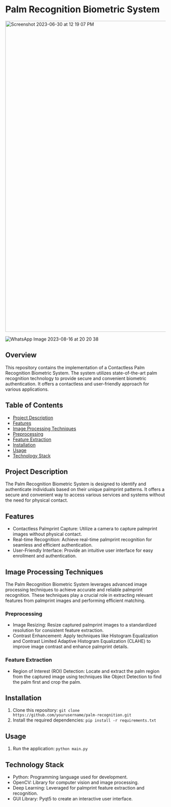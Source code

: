 # Palm Recognition Biometric System
<img width="973" alt="Screenshot 2023-06-30 at 12 19 07 PM" src="https://github.com/Smith-S-S/Contactless-Palm-Recognition-System/assets/80092760/8535a901-f5d2-42e1-be10-2bd38b8bdded">

![WhatsApp Image 2023-08-16 at 20 20 38](https://github.com/Smith-S-S/Contactless-Palm-Recognition-System/assets/80092760/a4725967-dd27-4efb-aeca-dc77137b78a4)



## Overview

This repository contains the implementation of a Contactless Palm Recognition Biometric System. The system utilizes state-of-the-art palm recognition technology to provide secure and convenient biometric authentication. It offers a contactless and user-friendly approach for various applications.

## Table of Contents

- [Project Description](#project-description)
- [Features](#features)
- [Image Processing Techniques](#Image-Processing-Techniques)
- [Preprocessing](#Preprocessing)
- [Feature Extraction](#Feature-Extraction)
- [Installation](#installation)
- [Usage](#usage)
- [Technology Stack](#technology-stack)


## Project Description

The Palm Recognition Biometric System is designed to identify and authenticate individuals based on their unique palmprint patterns. It offers a secure and convenient way to access various services and systems without the need for physical contact.

## Features

- Contactless Palmprint Capture: Utilize a camera to capture palmprint images without physical contact.
- Real-time Recognition: Achieve real-time palmprint recognition for seamless and efficient authentication.
- User-Friendly Interface: Provide an intuitive user interface for easy enrollment and authentication.

## Image Processing Techniques

The Palm Recognition Biometric System leverages advanced image processing techniques to achieve accurate and reliable palmprint recognition. These techniques play a crucial role in extracting relevant features from palmprint images and performing efficient matching.

### Preprocessing

- Image Resizing: Resize captured palmprint images to a standardized resolution for consistent feature extraction.
- Contrast Enhancement: Apply techniques like Histogram Equalization and Contrast Limited Adaptive Histogram Equalization (CLAHE) to improve image contrast and enhance palmprint details.

### Feature Extraction

- Region of Interest (ROI) Detection: Locate and extract the palm region from the captured image using techniques like Object Detection to find the palm first and crop the palm.

## Installation

1. Clone this repository: `git clone https://github.com/yourusername/palm-recognition.git`
2. Install the required dependencies: `pip install -r requirements.txt`

## Usage

1. Run the application: `python main.py`

## Technology Stack

- Python: Programming language used for development.
- OpenCV: Library for computer vision and image processing.
- Deep Learning: Leveraged for palmprint feature extraction and recognition.
- GUI Library: Pyqt5 to create an interactive user interface.

